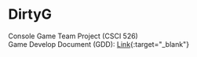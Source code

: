 # DirtyG
Console Game Team Project (CSCI 526)  
Game Develop Document (GDD): [Link](https://docs.google.com/document/d/1OqNqCWpAmbemggUPnUqxpPdppfRdJRceh-bSDI2-1mY/edit#heading=h.vydniszftb1n){:target="_blank"}
